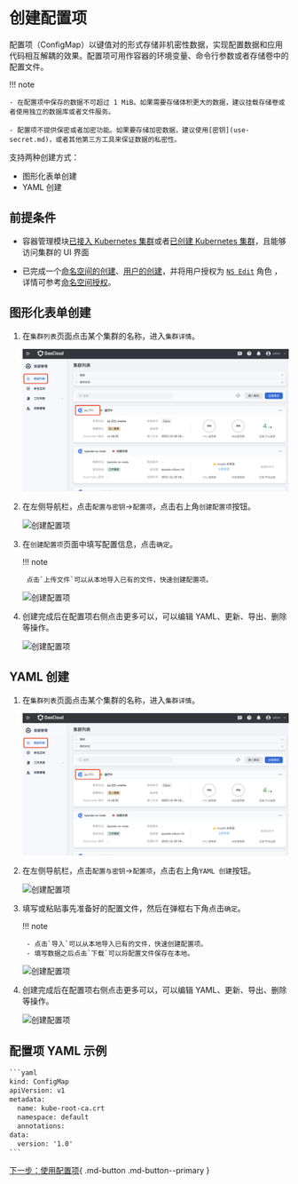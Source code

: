 # 创建配置项

配置项（ConfigMap）以键值对的形式存储非机密性数据，实现配置数据和应用代码相互解耦的效果。配置项可用作容器的环境变量、命令行参数或者存储卷中的配置文件。

!!! note

    - 在配置项中保存的数据不可超过 1 MiB。如果需要存储体积更大的数据，建议挂载存储卷或者使用独立的数据库或者文件服务。

    - 配置项不提供保密或者加密功能。如果要存储加密数据，建议使用[密钥](use-secret.md)，或者其他第三方工具来保证数据的私密性。

支持两种创建方式：

- 图形化表单创建
- YAML 创建

## 前提条件

- 容器管理模块[已接入 Kubernetes 集群](../clusters/integrate-cluster.md)或者[已创建 Kubernetes 集群](../clusters/create-cluster.md)，且能够访问集群的 UI 界面

- 已完成一个[命名空间的创建](../namespaces/createns.md)、[用户的创建](../../../ghippo/user-guide/access-control/user.md)，并将用户授权为 [`NS Edit`](../permissions/permission-brief.md#ns-edit) 角色 ，详情可参考[命名空间授权](../permissions/cluster-ns-auth.md)。

## 图形化表单创建

1. 在`集群列表`页面点击某个集群的名称，进入`集群详情`。

    ![集群详情](../../images/deploy01.png)

2. 在左侧导航栏，点击`配置与密钥`->`配置项`，点击右上角`创建配置项`按钮。

    ![创建配置项](https://docs.daocloud.io/daocloud-docs-images/docs/kpanda/images/configmap01.png)

3. 在`创建配置项`页面中填写配置信息，点击`确定`。

    !!! note

        点击`上传文件`可以从本地导入已有的文件，快速创建配置项。

    ![创建配置项](https://docs.daocloud.io/daocloud-docs-images/docs/kpanda/images/configmap03.png)

4. 创建完成后在配置项右侧点击更多可以，可以编辑 YAML、更新、导出、删除等操作。

    ![创建配置项](https://docs.daocloud.io/daocloud-docs-images/docs/kpanda/images/configmap04.png)

## YAML 创建

1. 在`集群列表`页面点击某个集群的名称，进入`集群详情`。

    ![集群详情](../../images/deploy01.png)

2. 在左侧导航栏，点击`配置与密钥`->`配置项`，点击右上角`YAML 创建`按钮。

    ![创建配置项](https://docs.daocloud.io/daocloud-docs-images/docs/kpanda/images/configmap02.png)

3. 填写或粘贴事先准备好的配置文件，然后在弹框右下角点击`确定`。

    !!! note

        - 点击`导入`可以从本地导入已有的文件，快速创建配置项。
        - 填写数据之后点击`下载`可以将配置文件保存在本地。

    ![创建配置项](https://docs.daocloud.io/daocloud-docs-images/docs/kpanda/images/configmap05.png)

4. 创建完成后在配置项右侧点击更多可以，可以编辑 YAML、更新、导出、删除等操作。

    ![创建配置项](https://docs.daocloud.io/daocloud-docs-images/docs/kpanda/images/configmap04.png)


## 配置项 YAML 示例

    ```yaml
    kind: ConfigMap
    apiVersion: v1
    metadata:
      name: kube-root-ca.crt
      namespace: default
      annotations:
    data:
      version: '1.0'
    ```

[下一步：使用配置项](use-configmap.md){ .md-button .md-button--primary }

